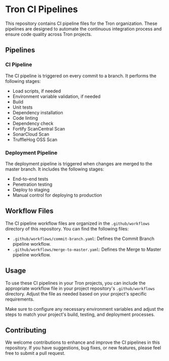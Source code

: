 # Tron CI Pipelines

This repository contains CI pipeline files for the Tron organization. These pipelines are designed to automate the continuous integration process and ensure code quality across Tron projects.

## Pipelines

### CI Pipeline

The CI pipeline is triggered on every commit to a branch. It performs the following stages:

- Load scripts, if needed
- Environment variable validation, if needed
- Build
- Unit tests
- Dependency installation
- Code linting
- Dependency check
- Fortify ScanCentral Scan
- SonarCloud Scan
- TruffleHog OSS Scan

### Deployment Pipeline

The deployment pipeline is triggered when changes are merged to the master branch. It includes the following stages:

- End-to-end tests
- Penetration testing
- Deploy to staging
- Manual control for deploying to production

## Workflow Files

The CI pipeline workflow files are organized in the `.github/workflows` directory of this repository. You can find the following files:

- `.github/workflows/commit-branch.yaml`: Defines the Commit Branch pipeline workflow.
- `.github/workflows/merge-to-master.yaml`: Defines the Merge to Master pipeline workflow.

## Usage

To use these CI pipelines in your Tron projects, you can include the appropriate workflow file in your project repository's `.github/workflows` directory. Adjust the file as needed based on your project's specific requirements.

Make sure to configure any necessary environment variables and adjust the steps to match your project's build, testing, and deployment processes.

## Contributing

We welcome contributions to enhance and improve the CI pipelines in this repository. If you have suggestions, bug fixes, or new features, please feel free to submit a pull request.

